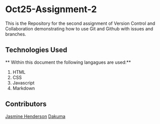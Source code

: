 # Oct25-Assignment-2
This is the Repository for the second assignment of Version Control and Collaboration demonstrating how to use Git and Github with issues and branches.
## Technologies Used 
** Within this document the following langagues are used:**
1. HTML 
2. CSS
3. Javascript 
4. Markdown 

## Contributors
[Jasmine Henderson](https://github.com/jas-Henderson)
[Dakuma](https://github.com/dakuma)
